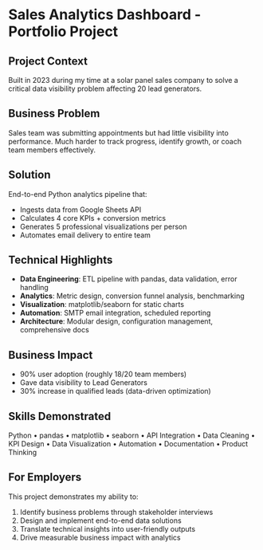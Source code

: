 # Sales Analytics Dashboard - Portfolio Project

## Project Context
Built in 2023 during my time at a solar panel sales company to solve a critical 
data visibility problem affecting 20 lead generators.

## Business Problem
Sales team was submitting appointments but had little visibility 
into performance. Much harder to track progress, identify growth, 
or coach team members effectively.

## Solution
End-to-end Python analytics pipeline that:
- Ingests data from Google Sheets API
- Calculates 4 core KPIs + conversion metrics
- Generates 5 professional visualizations per person
- Automates email delivery to entire team

## Technical Highlights
- **Data Engineering**: ETL pipeline with pandas, data validation, error handling
- **Analytics**: Metric design, conversion funnel analysis, benchmarking
- **Visualization**: matplotlib/seaborn for static charts
- **Automation**: SMTP email integration, scheduled reporting
- **Architecture**: Modular design, configuration management, comprehensive docs

## Business Impact
- 90% user adoption (roughly 18/20 team members)
- Gave data visibility to Lead Generators
- 30% increase in qualified leads (data-driven optimization)

## Skills Demonstrated
Python • pandas • matplotlib • seaborn • API Integration • Data Cleaning • 
KPI Design • Data Visualization • Automation • Documentation • Product Thinking

## For Employers
This project demonstrates my ability to:
1. Identify business problems through stakeholder interviews
2. Design and implement end-to-end data solutions
3. Translate technical insights into user-friendly outputs
4. Drive measurable business impact with analytics
